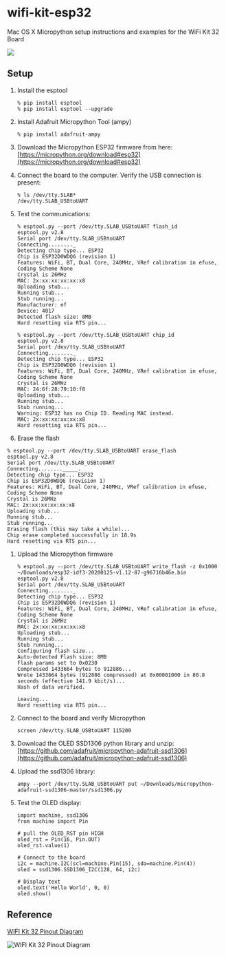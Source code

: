 # wifi-kit-esp32
Mac OS X Micropython setup instructions and examples for the WiFi Kit 32 Board

![](http://esp32.net/images/Heltec/WIFI-Kit-32/Heltec_WIFI-Kit-32_PhotoDisplay.jpg)

## Setup

1. Install the esptool

	```
	% pip install esptool 
	% pip install esptool --upgrade
	```
1. Install Adafruit Micropython Tool (ampy)

	```
	% pip install adafruit-ampy
	```
1. Download the Micropython ESP32 firmware from here: [https://micropython.org/download#esp32](https://micropython.org/download#esp32)

1. Connect the board to the computer.  Verify the USB connection is present:

	```
	% ls /dev/tty.SLAB*
	/dev/tty.SLAB_USBtoUART
	```

1. Test the communications:

	```
	% esptool.py --port /dev/tty.SLAB_USBtoUART flash_id
	esptool.py v2.8
	Serial port /dev/tty.SLAB_USBtoUART
	Connecting........_
	Detecting chip type... ESP32
	Chip is ESP32D0WDQ6 (revision 1)
	Features: WiFi, BT, Dual Core, 240MHz, VRef calibration in efuse, Coding Scheme None
	Crystal is 26MHz
	MAC: 2x:xx:xx:xx:xx:x8
	Uploading stub...
	Running stub...
	Stub running...
	Manufacturer: ef
	Device: 4017
	Detected flash size: 8MB
	Hard resetting via RTS pin...
	```
	
	```
	% esptool.py --port /dev/tty.SLAB_USBtoUART chip_id
	esptool.py v2.8
	Serial port /dev/tty.SLAB_USBtoUART
	Connecting........_
	Detecting chip type... ESP32
	Chip is ESP32D0WDQ6 (revision 1)
	Features: WiFi, BT, Dual Core, 240MHz, VRef calibration in efuse, Coding Scheme None
	Crystal is 26MHz
	MAC: 24:6f:28:79:10:f8
	Uploading stub...
	Running stub...
	Stub running...
	Warning: ESP32 has no Chip ID. Reading MAC instead.
	MAC: 2x:xx:xx:xx:xx:x8
	Hard resetting via RTS pin...
	```
1. Erase the flash

  ```
  % esptool.py --port /dev/tty.SLAB_USBtoUART erase_flash
  esptool.py v2.8
  Serial port /dev/tty.SLAB_USBtoUART
  Connecting........_____.
  Detecting chip type... ESP32
  Chip is ESP32D0WDQ6 (revision 1)
  Features: WiFi, BT, Dual Core, 240MHz, VRef calibration in efuse, Coding Scheme None
  Crystal is 26MHz
  MAC: 2x:xx:xx:xx:xx:x8
  Uploading stub...
  Running stub...
  Stub running...
  Erasing flash (this may take a while)...
  Chip erase completed successfully in 18.9s
  Hard resetting via RTS pin...
  ```

1. Upload the Micropython firmware

	```
	% esptool.py --port /dev/tty.SLAB_USBtoUART write_flash -z 0x1000 ~/Downloads/esp32-idf3-20200125-v1.12-87-g96716b46e.bin
	esptool.py v2.8
	Serial port /dev/tty.SLAB_USBtoUART
	Connecting........_
	Detecting chip type... ESP32
	Chip is ESP32D0WDQ6 (revision 1)
	Features: WiFi, BT, Dual Core, 240MHz, VRef calibration in efuse, Coding Scheme None
	Crystal is 26MHz
	MAC: 2x:xx:xx:xx:xx:x8
	Uploading stub...
	Running stub...
	Stub running...
	Configuring flash size...
	Auto-detected Flash size: 8MB
	Flash params set to 0x0230
	Compressed 1433664 bytes to 912886...
	Wrote 1433664 bytes (912886 compressed) at 0x00001000 in 80.8 seconds (effective 141.9 kbit/s)...
	Hash of data verified.
	
	Leaving...
	Hard resetting via RTS pin...
	```
	
1. Connect to the board and verify Micropython

	```
	screen /dev/tty.SLAB_USBtoUART 115200
	```

1. Download the OLED SSD1306 python library and unzip: [https://github.com/adafruit/micropython-adafruit-ssd1306](https://github.com/adafruit/micropython-adafruit-ssd1306)

1. Upload the ssd1306 library:

	```
	ampy --port /dev/tty.SLAB_USBtoUART put ~/Downloads/micropython-adafruit-ssd1306-master/ssd1306.py
	```

1. Test the OLED display:

	```
	import machine, ssd1306
	from machine import Pin
	
	# pull the OLED_RST pin HIGH
	oled_rst = Pin(16, Pin.OUT)
	oled_rst.value(1)
	
	# Connect to the board
	i2c = machine.I2C(scl=machine.Pin(15), sda=machine.Pin(4))
	oled = ssd1306.SSD1306_I2C(128, 64, i2c)
	
	# Display text
	oled.text('Hello World', 0, 0)
	oled.show()
	```

## Reference

[WIFI Kit 32 Pinout Diagram](http://esp32.net/images/Heltec/WIFI-Kit-32/Heltec_WIFI-Kit-32_DiagramPinout.jpg)

![WIFI Kit 32 Pinout Diagram](http://esp32.net/images/Heltec/WIFI-Kit-32/Heltec_WIFI-Kit-32_DiagramPinout.jpg)

